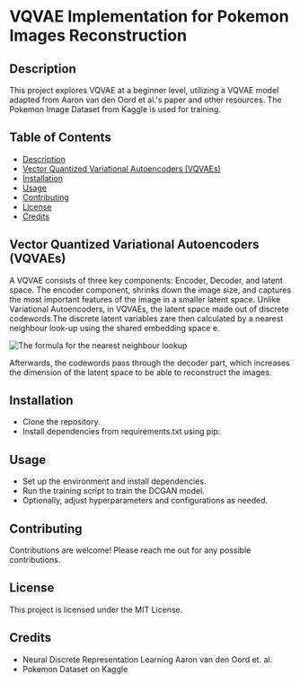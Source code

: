 # VQVAE Implementation for Pokemon Images Reconstruction

## Description

This project explores VQVAE at a beginner level, utilizing a VQVAE model adapted from Aaron van den Oord et al.'s paper and other resources. The Pokemon Image Dataset from Kaggle is used for training.

## Table of Contents

- [Description](#description)
- [Vector Quantized Variational Autoencoders (VQVAEs)](#vector-quantized-variational-autoencoders-vqvaes)
- [Installation](#installation)
- [Usage](#usage)
- [Contributing](#contributing)
- [License](#license)
- [Credits](#credits)

## Vector Quantized Variational Autoencoders (VQVAEs)

A VQVAE consists of three key components: Encoder, Decoder, and latent space. The encoder component, shrinks down the image size, and captures the most important features of the image in a smaller latent space. Unlike Variational Autoencoders, in VQVAEs, the latent space made out of discrete codewords.The discrete latent variables zare then calculated by a nearest neighbour look-up using the shared embedding space e.

![The formula for the nearest neighbour lookup](data/nearestneighbour.png)

Afterwards, the codewords pass through the decoder part, which increases the dimension of the latent space to be able to reconstruct the images.

## Installation

- Clone the repository.
- Install dependencies from requirements.txt using pip:

## Usage

- Set up the environment and install dependencies.
- Run the training script to train the DCGAN model.
- Optionally, adjust hyperparameters and configurations as needed.

## Contributing

Contributions are welcome! Please reach me out for any possible contributions.

## License

This project is licensed under the MIT License.

## Credits

- Neural Discrete Representation Learning Aaron van den Oord et. al.
- Pokemon Dataset on Kaggle

